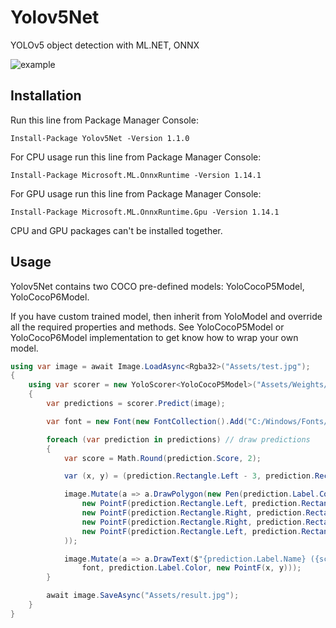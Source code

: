 # Yolov5Net
YOLOv5 object detection with ML.NET, ONNX

![example](https://raw.githubusercontent.com/techwingslab/yolov5-net/master/img/result.jpg)

## Installation

Run this line from Package Manager Console:

```
Install-Package Yolov5Net -Version 1.1.0
```

For CPU usage run this line from Package Manager Console:

```
Install-Package Microsoft.ML.OnnxRuntime -Version 1.14.1
```

For GPU usage run this line from Package Manager Console:

```
Install-Package Microsoft.ML.OnnxRuntime.Gpu -Version 1.14.1
```

CPU and GPU packages can't be installed together.

## Usage

Yolov5Net contains two COCO pre-defined models: YoloCocoP5Model, YoloCocoP6Model.

If you have custom trained model, then inherit from YoloModel and override all the required properties and methods. See YoloCocoP5Model or YoloCocoP6Model implementation to get know how to wrap your own model. 

```cs
using var image = await Image.LoadAsync<Rgba32>("Assets/test.jpg");
{
    using var scorer = new YoloScorer<YoloCocoP5Model>("Assets/Weights/yolov5n.onnx");
    {
        var predictions = scorer.Predict(image);

        var font = new Font(new FontCollection().Add("C:/Windows/Fonts/consola.ttf"), 16);

        foreach (var prediction in predictions) // draw predictions
        {
            var score = Math.Round(prediction.Score, 2);

            var (x, y) = (prediction.Rectangle.Left - 3, prediction.Rectangle.Top - 23);

            image.Mutate(a => a.DrawPolygon(new Pen(prediction.Label.Color, 1),
                new PointF(prediction.Rectangle.Left, prediction.Rectangle.Top),
                new PointF(prediction.Rectangle.Right, prediction.Rectangle.Top),
                new PointF(prediction.Rectangle.Right, prediction.Rectangle.Bottom),
                new PointF(prediction.Rectangle.Left, prediction.Rectangle.Bottom)
            ));

            image.Mutate(a => a.DrawText($"{prediction.Label.Name} ({score})",
                font, prediction.Label.Color, new PointF(x, y)));
        }

        await image.SaveAsync("Assets/result.jpg");
    }
}
```
